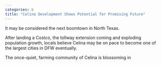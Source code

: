 ```yaml
---
categories: b
title: "Celina Development Shows Potential for Promising Future"
---
```


It may be considered the next boomtown in North Texas.



After landing a Costco, the tollway extension coming and exploding population growth, locals believe Celina may be on pace to become one of the largest cities in DFW eventually.



The once-quiet, farming community of Celina is blossoming in